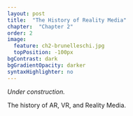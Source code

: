 ```yaml
---
layout: post
title:  "The History of Reality Media"
chapter:  "Chapter 2"
order: 2
image:
  feature: ch2-brunelleschi.jpg
  topPosition: -100px
bgContrast: dark
bgGradientOpacity: darker
syntaxHighlighter: no
---
```


_Under construction._

The history of AR, VR, and Reality Media.